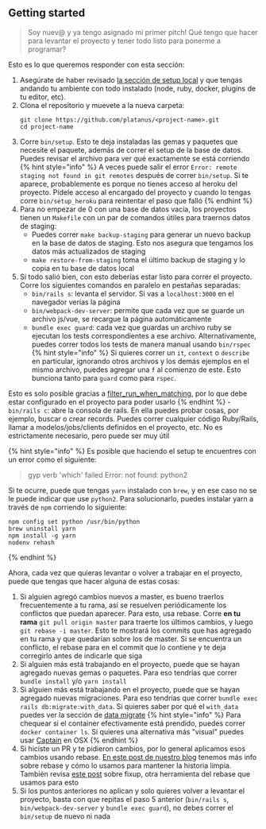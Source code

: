 ## Getting started

> Soy nuev@ y ya tengo asignado mi primer pitch! Qué tengo que hacer para levantar el proyecto y tener todo listo para ponerme a programar?

Esto es lo que queremos responder con esta sección:

1. Asegúrate de haber revisado [la sección de setup local](../local/README.md) y que tengas andando tu ambiente con todo instalado (node, ruby, docker, plugins de tu editor, etc).
1. Clona el repositorio y muevete a la nueva carpeta:
    ```
    git clone https://github.com/platanus/<project-name>.git
    cd project-name
    ```
1. Corre `bin/setup`. Esto te deja instaladas las gemas y paquetes que necesite el paquete, además de correr el setup de la base de datos. Puedes revisar el archivo para ver qué exactamente se está corriendo
    {% hint style="info" %}
A veces puede salir el error `Error: remote staging not found in git remotes` después de correr `bin/setup`. Si te aparece, probablemente es porque no tienes acceso al heroku del proyecto. Pídele acceso al encargado del proyecto y cuando lo tengas corre `bin/setup_heroku` para reintentar el paso que falló
    {% endhint %}
1. Para no empezar de 0 con una base de datos vacía, los proyectos tienen un `Makefile` con un par de comandos útiles para traernos datos de staging:
    - Puedes correr `make backup-staging` para generar un nuevo backup en la base de datos de staging. Esto nos asegura que tengamos los datos más actualizados de staging
    - `make restore-from-staging` toma el último backup de staging y lo copia en tu base de datos local
1. Si todo salió bien, con esto deberías estar listo para correr el proyecto. Corre los siguientes comandos en paralelo en pestañas separadas:
    - `bin/rails s`: levanta el servidor. Si vas a `localhost:3000` en el navegador verías la página
    - `bin/webpack-dev-server`: permite que cada vez que se guarde un archivo js/vue, se recargue la página automáticamente
    - `bundle exec guard`: cada vez que guardas un archivo ruby se ejecutan los tests correspondientes a ese archivo. Alternativamente, puedes correr todos los tests de manera manual usando `bin/rspec`
        {% hint style="info" %}
Si quieres correr un `it`, `context` o `describe` en particular, ignorando otros archivos y los demás ejemplos en el mismo archivo, puedes agregar una `f` al comienzo de este. Esto bunciona tanto para `guard` como para `rspec`.

Esto es solo posible gracias a [filter_run_when_matching](https://relishapp.com/rspec/rspec-core/v/3-6/docs/filtering/filter-run-when-matching), por lo que debe estar configurado en el proyecto para poder usarlo
        {% endhint %}
    - `bin/rails c`: abre la consola de rails. En ella puedes probar cosas, por ejemplo, buscar o crear records. Puedes correr cualquier código Ruby/Rails, llamar a modelos/jobs/clients definidos en el proyecto, etc. No es estrictamente necesario, pero puede ser muy útil

{% hint style="info" %}
Es posible que haciendo el setup te encuentres con un error como el siguiente:
> gyp verb 'which' failed Error: not found: python2

Si te ocurre, puede que tengas `yarn` instalado con `brew`, y en ese caso no se le puede indicar que use `python2`. Para solucionarlo, puedes instalar yarn a través de `npm` corriendo lo siguiente:

```
npm config set python /usr/bin/python
brew uninstall yarn
npm install -g yarn
nodenv rehash
```
{% endhint %}

Ahora, cada vez que quieras levantar o volver a trabajar en el proyecto, puede que tengas que hacer alguna de estas cosas:

1. Si alguien agregó cambios nuevos a master, es bueno traerlos frecuentemente a tu rama, así se resuelven periódicamente los conflictos que puedan aparecer. Para esto, usa rebase. Corre **en tu rama** `git pull origin master` para traerte los últimos cambios, y luego `git rebase -i master`. Esto te mostrará los commits que has agregado en tu rama y que quedarían sobre los de master. Si se encuentra un conflicto, el rebase para en el commit que lo contiene y te deja corregirlo antes de indicarle que siga
1. Si alguien más está trabajando en el proyecto, puede que se hayan agregado nuevas gemas o paquetes. Para eso tendrías que correr `bundle install` y/o `yarn install`
1. Si alguien más está trabajando en el proyecto, puede que se hayan agregado nuevas migraciones. Para eso tendrías que correr `bundle exec rails db:migrate:with_data`. Si quieres saber por qué el `with_data` puedes ver la sección de [data migrate](/stack/ruby/rails/data_migrate.md)
    {% hint style="info" %}
Para chequear si el container efectivamente está prendido, puedes correr `docker container ls`. Si quieres una alternativa más "visual" puedes usar [Captain](https://getcaptain.co/) en OSX
    {% endhint %}
1. Si hiciste un PR y te pidieron cambios, por lo general aplicamos esos cambios usando rebase. [En este post de nuestro blog](https://plata.news/blog/manteniendo-la-historia-limpia-usando-git-rebase/) tenemos más info sobre rebase y cómo lo usamos para mantener la historia limpia. También revisa [este post](https://fle.github.io/git-tip-keep-your-branch-clean-with-fixup-and-autosquash.html) sobre fixup, otra herramienta del rebase que usamos para esto
1. Si los puntos anteriores no aplican y solo quieres volver a levantar el proyecto, basta con que repitas el paso 5 anterior (`bin/rails s`, `bin/webpack-dev-server` y `bundle exec guard`), no debes correr el `bin/setup` de nuevo ni nada
